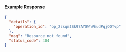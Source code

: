 <!-- Code generated for API Clients. DO NOT EDIT. -->

#### Example Response

```json
{
  "details": {
    "operation_id": "op_2zsqmtSk97AY8WnVhudPqjOOTvp"
  },
  "msg": "Resource not found",
  "status_code": 404
}
```
